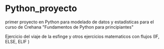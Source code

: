 ﻿# Python_proyecto

primer proyecto en Python para modelado de datos y estadisticas
para el curso de Crehana "Fundamentos de Python para principiantes"

Ejercicio del viaje de la esfinge y otros ejercicios matematicos con flujos (IF, ELSE, ELIF )
